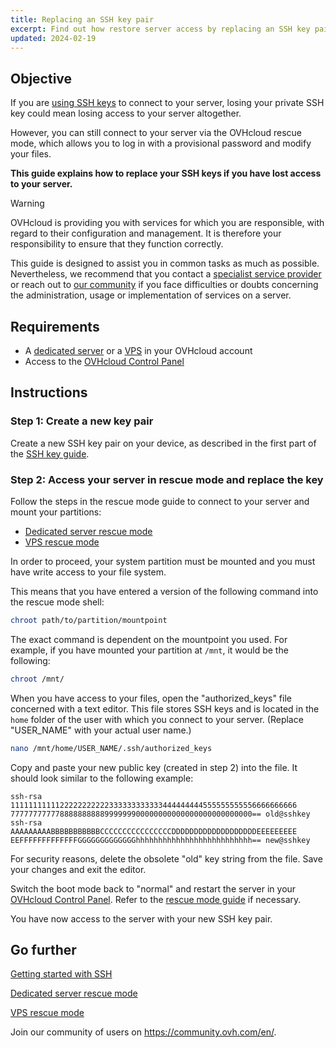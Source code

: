 ```yaml
---
title: Replacing an SSH key pair
excerpt: Find out how restore server access by replacing an SSH key pair with a new one in case your private key is lost
updated: 2024-02-19
---
```


## Objective

If you are [using SSH keys](/pages/bare_metal_cloud/dedicated_servers/creating-ssh-keys-dedicated) to connect to your server, losing your private SSH key could mean losing access to your server altogether.

However, you can still connect to your server via the OVHcloud rescue mode, which allows you to log in with a provisional password and modify your files.

**This guide explains how to replace your SSH keys if you have lost access to your server.**

> [!warning]
>OVHcloud is providing you with services for which you are responsible, with regard to their configuration and management. It is therefore your responsibility to ensure that they function correctly.
>
>This guide is designed to assist you in common tasks as much as possible. Nevertheless, we recommend that you contact a [specialist service provider](https://partner.ovhcloud.com/en-gb/directory/) or reach out to [our community](https://community.ovh.com/en/) if you face difficulties or doubts concerning the administration, usage or implementation of services on a server.
>

## Requirements

- A [dedicated server](https://www.ovhcloud.com/en-gb/bare-metal/) or a [VPS](https://www.ovhcloud.com/en-gb/vps/) in your OVHcloud account
- Access to the [OVHcloud Control Panel](https://www.ovh.com/auth/?action=gotomanager&from=https://www.ovh.co.uk/&ovhSubsidiary=GB)

## Instructions

### Step 1: Create a new key pair

Create a new SSH key pair on your device, as described in the first part of the [SSH key guide](/pages/bare_metal_cloud/dedicated_servers/creating-ssh-keys-dedicated).

<a name="step2"></a>

### Step 2: Access your server in rescue mode and replace the key

Follow the steps in the rescue mode guide to connect to your server and mount your partitions:

- [Dedicated server rescue mode](/pages/bare_metal_cloud/dedicated_servers/rescue_mode)
- [VPS rescue mode](/pages/bare_metal_cloud/virtual_private_servers/rescue)

In order to proceed, your system partition must be mounted and you must have write access to your file system.

This means that you have entered a version of the following command into the rescue mode shell:

```bash
chroot path/to/partition/mountpoint
```

The exact command is dependent on the mountpoint you used. For example, if you have mounted your partition at `/mnt`, it would be the following:

```bash
chroot /mnt/
```

When you have access to your files, open the "authorized_keys" file concerned with a text editor. This file stores SSH keys and is located in the `home` folder of the user with which you connect to your server. (Replace "USER_NAME" with your actual user name.)

```bash
nano /mnt/home/USER_NAME/.ssh/authorized_keys
```

Copy and paste your new public key (created in step 2) into the file. It should look similar to the following example:

```console
ssh-rsa 1111111111122222222222333333333333444444444555555555556666666666
777777777778888888888999999900000000000000000000000000== old@sshkey
ssh-rsa AAAAAAAAABBBBBBBBBBBCCCCCCCCCCCCCCCCDDDDDDDDDDDDDDDDDDDEEEEEEEEE
EEFFFFFFFFFFFFFGGGGGGGGGGGGGhhhhhhhhhhhhhhhhhhhhhhhhhh== new@sshkey
```

For security reasons, delete the obsolete "old" key string from the file. Save your changes and exit the editor.

Switch the boot mode back to "normal" and restart the server in your [OVHcloud Control Panel](https://www.ovh.com/auth/?action=gotomanager&from=https://www.ovh.co.uk/&ovhSubsidiary=GB). Refer to the [rescue mode guide](#step2) if necessary.

You have now access to the server with your new SSH key pair.

## Go further

[Getting started with SSH](/pages/bare_metal_cloud/dedicated_servers/ssh_introduction)

[Dedicated server rescue mode](/pages/bare_metal_cloud/dedicated_servers/rescue_mode)

[VPS rescue mode](/pages/bare_metal_cloud/virtual_private_servers/rescue)

Join our community of users on <https://community.ovh.com/en/>.
